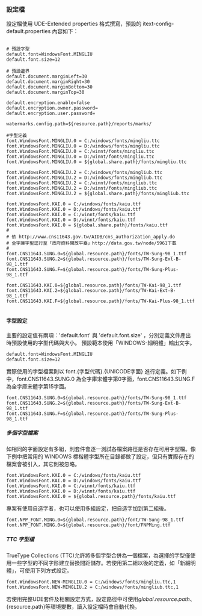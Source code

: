 ### 設定檔

設定檔使用 UDE-Extended properties 格式撰寫，預設的 itext-config-default.properties 內容如下：


``` properties

# 預設字型
default.font=WindowsFont.MINGLIU
default.font.size=12

# 預設邊界
default.document.marginLeft=30
default.document.marginRight=30
default.document.marginBottom=30
default.document.marginTop=30

default.encryption.enable=false
default.encryption.owner.password=
default.encryption.user.password=

watermarks.config.path=${resource.path}/reports/marks/

#字型定義
font.WindowsFont.MINGLIU.0 = C:/windows/fonts/mingliu.ttc
font.WindowsFont.MINGLIU.0 = D:/windows/fonts/mingliu.ttc
font.WindowsFont.MINGLIU.0 = C:/winnt/fonts/mingliu.ttc
font.WindowsFont.MINGLIU.0 = D:/winnt/fonts/mingliu.ttc
font.WindowsFont.MINGLIU.0 = ${global.share.path}/fonts/mingliu.ttc

font.WindowsFont.MINGLIU.2 = C:/windows/fonts/mingliub.ttc
font.WindowsFont.MINGLIU.2 = D:/windows/fonts/mingliub.ttc
font.WindowsFont.MINGLIU.2 = C:/winnt/fonts/mingliub.ttc
font.WindowsFont.MINGLIU.2 = D:/winnt/fonts/mingliub.ttc
font.WindowsFont.MINGLIU.2 = ${global.share.path}/fonts/mingliub.ttc

font.WindowsFont.KAI.0 = C:/windows/fonts/kaiu.ttf
font.WindowsFont.KAI.0 = D:/windows/fonts/kaiu.ttf
font.WindowsFont.KAI.0 = C:/winnt/fonts/kaiu.ttf
font.WindowsFont.KAI.0 = D:/winnt/fonts/kaiu.ttf
font.WindowsFont.KAI.0 = ${global.share.path}/fonts/kaiu.ttf
#
# 依 http://www.cns11643.gov.tw/AIDB/cns_authorization_apply.do
# 全字庫字型逕行至「政府資料開放平臺」http://data.gov.tw/node/5961下載
#
font.CNS11643.SUNG.0=${global.resource.path}/fonts/TW-Sung-98_1.ttf
font.CNS11643.SUNG.2=${global.resource.path}/fonts/TW-Sung-Ext-B-98_1.ttf
font.CNS11643.SUNG.F=${global.resource.path}/fonts/TW-Sung-Plus-98_1.ttf

font.CNS11643.KAI.0=${global.resource.path}/fonts/TW-Kai-98_1.ttf
font.CNS11643.KAI.2=${global.resource.path}/fonts/TW-Kai-Ext-B-98_1.ttf
font.CNS11643.KAI.F=${global.resource.path}/fonts/TW-Kai-Plus-98_1.ttf


```

#### 字型設定

主要的設定值有兩項：'default.font' 與 'default.font.size' ，分別定義文件產出時預設使用的字型代碼與大小。
預設範本使用「WINDOWS-細明體」輸出文字。

``` properties
default.font=WindowsFont.MINGLIU
default.font.size=12
```

實際使用的字型檔案則以 font.{字型代碼}.{UNICODE字面} 進行定義。如下例中，font.CNS11643.SUNG.0 為全字庫宋體字第0字面，font.CNS11643.SUNG.F為全字庫宋體字第15字面。

``` properties
font.CNS11643.SUNG.0=${global.resource.path}/fonts/TW-Sung-98_1.ttf
font.CNS11643.SUNG.2=${global.resource.path}/fonts/TW-Sung-Ext-B-98_1.ttf
font.CNS11643.SUNG.F=${global.resource.path}/fonts/TW-Sung-Plus-98_1.ttf
```

##### 多個字型檔案

如相同的字面設定有多組，則套件會逐一測試各檔案路徑是否存在可用字型檔。像下例中把常用的 WINDOWS 標楷體字型所在目錄都做了設定，但只有實際存在的檔案會被引入，其它則被忽略。

``` properties
font.WindowsFont.KAI.0 = C:/windows/fonts/kaiu.ttf
font.WindowsFont.KAI.0 = D:/windows/fonts/kaiu.ttf
font.WindowsFont.KAI.0 = C:/winnt/fonts/kaiu.ttf
font.WindowsFont.KAI.0 = D:/winnt/fonts/kaiu.ttf
font.WindowsFont.KAI.0 = ${global.resource.path}/fonts/kaiu.ttf
```

專案有使用自造字者，也可以使用多組設定，把自造字加到第二組後。

``` properties
font.NPP_FONT.MING.0=${global.resource.path}/font/TW-Sung-98_1.ttf
font.NPP_FONT.MING.0=${global.resource.path}/font/FNPMing.ttf
``` 

##### TTC 字型檔

TrueType Collections (TTC)允許將多個字型合併為一個檔案，為選擇的字型僅使用一些字型的不同字形建立替換間距儲存。若使用第二組以後的定義，如「新細明體」，可使用下列方式設定。

```
font.WindowsFont.NEW-MINGLIU.0 = C:/windows/fonts/mingliu.ttc,1
font.WindowsFont.NEW-MINGLIU.2 = C:/windows/fonts/mingliub.ttc,1
```


若使用完整UDE套件及相關設定方式，設定路徑中可使用${global.resource.path}、${resource.path}等環境變數，讀入設定檔時會自動代換。


